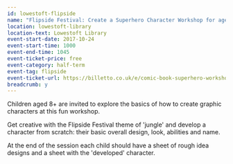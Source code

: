 ```yaml
---
id: lowestoft-flipside
name: "Flipside Festival: Create a Superhero Character Workshop for ages 8+"
location: lowestoft-library
location-text: Lowestoft Library
event-start-date: 2017-10-24
event-start-time: 1000
event-end-time: 1045
event-ticket-price: free
event-category: half-term
event-tag: flipside
event-ticket-url: https://billetto.co.uk/e/comic-book-superhero-workshop-tickets-212338
breadcrumb: y
---
```


Children aged 8+ are invited to explore the basics of how to create graphic characters at this fun workshop.

Get creative with the Flipside Festival theme of 'jungle' and develop a character from scratch: their basic overall design, look, abilities and name.

At the end of the session each child should have a sheet of rough idea designs and a sheet with the 'developed' character.
